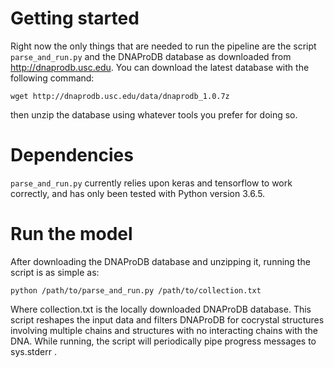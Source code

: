 # Getting started

Right now the only things that are needed to run the pipeline are the script `parse_and_run.py` and the DNAProDB database
as downloaded from http://dnaprodb.usc.edu. You can download the latest database with the following command: 

```wget http://dnaprodb.usc.edu/data/dnaprodb_1.0.7z```

then unzip the database using whatever tools you prefer for doing so.

# Dependencies
`parse_and_run.py` currently relies upon keras and tensorflow to work correctly, and has only been tested with Python version 3.6.5.

# Run the model
After downloading the DNAProDB database and unzipping it, running the script is as simple as:

```
python /path/to/parse_and_run.py /path/to/collection.txt
```
Where collection.txt is the locally downloaded DNAProDB database.
This script reshapes the input data and filters DNAProDB for cocrystal structures involving multiple chains and structures with
no interacting chains with the DNA. While running, the script will periodically pipe progress messages to sys.stderr . 
